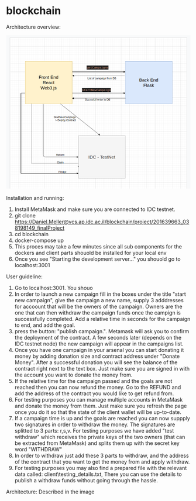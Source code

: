 # blockchain
Architecture overview:

![plot](./architecture.png)

Installation and running:

1. Install MetaMask and make sure you are connected to IDC testnet.
2. git clone https://Daniel.Meller@vcs.ap.idc.ac.il/blockchain/project/201639663_038198149_finalProject
3. cd blockchain
4. docker-compose up
5. This proces may take a few minutes since all sub components for the dockers and client parts shouold be installed for your local env
6. Once you see "Starting the development server..." you shouold go to localhost:3001

User guideline:

1. Go to localhost:3001. You shouo
2. In order to launch a new campaign fill in the boxes under the title "start new campaign", give the campaign a new name, supply 3 adddresses for accoount that will be the owners of the campaign. Owners are the one that can then withdraw the campaign funds once the campign is successfully completed. Add a relative time in seconds for the campaign to end, and add the goal. 
3. press the button: "publish campaign.". Metamask will ask you to confirm the deployment of the contract. A few seconds later (depends on the IDC testnet node) the new campaign will appear in the campaigns list.
4. Once you have one campaign in your arsenal you can start donating it money by adding donation size and contract address under "Donate Money". After a successful donation you will see the balance of the contract right next to the text box. Just make sure you are signed in with the account you want to donate the money from.
5. If the relative time for the campaign passed and the goals are not reached then you can now refund the money. Go to the REFUND and add the address of the contract you would like to get refund from.
6. For testing purposes you can manage multiple accounts in MetaMask and donate the money from them. Just make sure you refresh the page once you do it so that the state of the client wallet will be up-to-date. 
7. If a campaign time is up and the goals are reached you can now suppply two signatures in order to withdraw the money. The signatures are splitted to 3 parts: r,s,v. For testing purposes we have added "test withdraw" which receives the private keys of the two owners (that can be extracted from MetaMask) and splits them up with the secret key word "WITHDRAW" 
8. In order to withdraw just add these 3 parts to withdraw, and the address of the contract that you want to get the money from and apply withdraw. 
9. For testing purposes you may also find a prepared file with the relevant data called: client\testing_details.txt, There you can use the details to publish a withdraw funds without going through the hassle. 



Architecture: 
Described in the image


